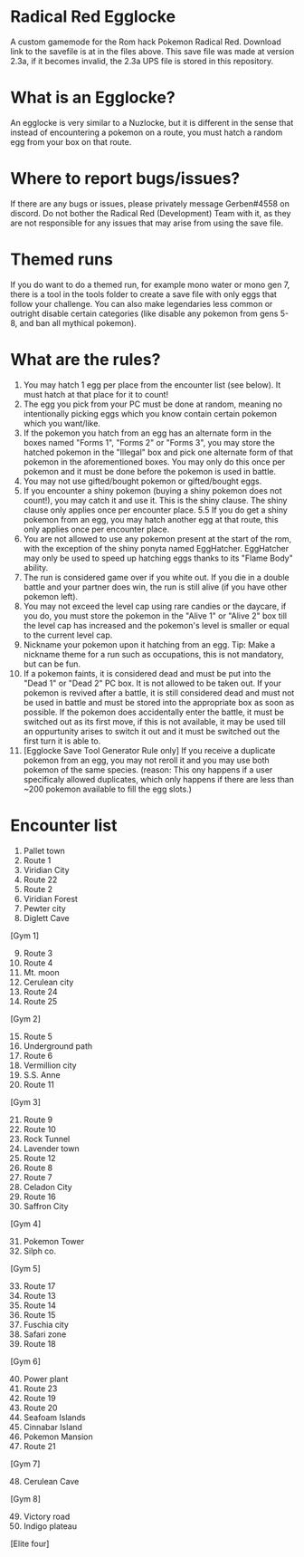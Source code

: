 # Radical Red Egglocke
A custom gamemode for the Rom hack Pokemon Radical Red.
Download link to the savefile is at in the files above.
This save file was made at version 2.3a, if it becomes invalid, the 2.3a UPS file is stored in this repository.

# What is an Egglocke?
An egglocke is very similar to a Nuzlocke, but it is different in the sense that instead of encountering a pokemon on a route, you must hatch a random egg from your box on that route.

# Where to report bugs/issues?
If there are any bugs or issues, please privately message Gerben#4558 on discord. 
Do not bother the Radical Red (Development) Team with it, as they are not responsible for any issues that may arise from using the save file.

# Themed runs
If you do want to do a themed run, for example mono water or mono gen 7, there is a tool in the tools folder to create a save file with only eggs that follow your challenge. You can also make legendaries less common or outright disable certain categories (like disable any pokemon from gens 5-8, and ban all mythical pokemon). 

# What are the rules?
1. You may hatch 1 egg per place from the encounter list (see below). It must hatch at that place for it to count!
2. The egg you pick from your PC must be done at random, meaning no intentionally picking eggs which you know contain certain pokemon which you want/like.
3. If the pokemon you hatch from an egg has an alternate form in the boxes named "Forms 1", "Forms 2" or "Forms 3", you may store the hatched pokemon in the "Illegal" box and pick one alternate form of that pokemon in the aforementioned boxes. You may only do this once per pokemon and it must be done before the pokemon is used in battle.
4. You may not use gifted/bought pokemon or gifted/bought eggs.
5. If you encounter a shiny pokemon (buying a shiny pokemon does not count!), you may catch it and use it. This is the shiny clause. The shiny clause only applies once per encounter place.
5.5 If you do get a shiny pokemon from an egg, you may hatch another egg at that route, this only applies once per encounter place.
6. You are not allowed to use any pokemon present at the start of the rom, with the exception of the shiny ponyta named EggHatcher. EggHatcher may only be used to speed up hatching eggs thanks to its "Flame Body" ability.
7. The run is considered game over if you white out. If you die in a double battle and your partner does win, the run is still alive (if you have other pokemon left).
8. You may not exceed the level cap using rare candies or the daycare, if you do, you must store the pokemon in the "Alive 1" or "Alive 2" box till the level cap has increased and the pokemon's level is smaller or equal to the current level cap.
9. Nickname your pokemon upon it hatching from an egg. Tip: Make a nickname theme for a run such as occupations, this is not mandatory, but can be fun.
10. If a pokemon faints, it is considered dead and must be put into the "Dead 1" or "Dead 2" PC box. It is not allowed to be taken out. If your pokemon is revived after a battle, it is still considered dead and must not be used in battle and must be stored into the appropriate box as soon as possible. If the pokemon does accidentally enter the battle, it must be switched out as its first move, if this is not available, it may be used till an oppurtunity arises to switch it out and it must be switched out the first turn it is able to.
11. [Egglocke Save Tool Generator Rule only] If you receive a duplicate pokemon from an egg, you may not reroll it and you may use both pokemon of the same species. 
(reason: This ony happens if a user specificaly allowed duplicates, which only happens if there are less than ~200 pokemon available to fill the egg slots.)

# Encounter list
1. Pallet town
2. Route 1
3. Viridian City
4. Route 22
5. Route 2
6. Viridian Forest
7. Pewter city
8. Diglett Cave

[Gym 1]

9. Route 3
10. Route 4
11. Mt. moon
12. Cerulean city
13. Route 24
14. Route 25


[Gym 2]


15. Route 5
16. Underground path
17. Route 6
18. Vermillion city
19. S.S. Anne
20. Route 11

[Gym 3]

21. Route 9
22. Route 10
23. Rock Tunnel
24. Lavender town
25. Route 12
26. Route 8
27. Route 7
28. Celadon City
29. Route 16
30. Saffron City 

[Gym 4]

31. Pokemon Tower
32.  Silph co.

[Gym 5]

33. Route 17
34. Route 13
35. Route 14
36. Route 15
37. Fuschia city
38. Safari zone
39. Route 18

[Gym 6]

40. Power plant
41. Route 23
42. Route 19
43. Route 20
44. Seafoam Islands
45. Cinnabar Island
46. Pokemon Mansion
47. Route 21

[Gym 7]

48. Cerulean Cave

[Gym 8]

49. Victory road
50. Indigo plateau

[Elite four]
